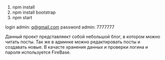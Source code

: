 1. npm install
2. npm install bootstrap
3. npm start

login admin: q@gmail.com
password admin: 7777777

Данный проект представляект собой небольшой блог, в котором можно читать посты. Так же в админке можно редактировать посты и создавать новые. В качасте хранения данных и проверки логина и пароля используется FireBase.

